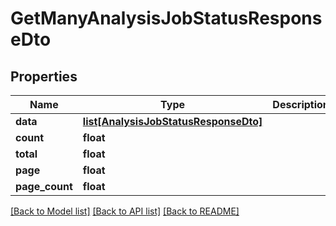 # GetManyAnalysisJobStatusResponseDto

## Properties
Name | Type | Description | Notes
------------ | ------------- | ------------- | -------------
**data** | [**list[AnalysisJobStatusResponseDto]**](AnalysisJobStatusResponseDto.md) |  | 
**count** | **float** |  | 
**total** | **float** |  | 
**page** | **float** |  | 
**page_count** | **float** |  | 

[[Back to Model list]](../README.md#documentation-for-models) [[Back to API list]](../README.md#documentation-for-api-endpoints) [[Back to README]](../README.md)

